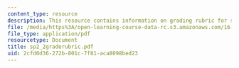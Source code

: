 ```yaml
---
content_type: resource
description: This resource contains information on grading rubric for systems problems.
file: /media/https%3A/open-learning-course-data-rc.s3.amazonaws.com/16-01-unified-engineering-i-ii-iii-iv-fall-2005-spring-2006/2cfd0d36272b801c7f81aca8098bed23_sp2_2graderubric.pdf
file_type: application/pdf
resourcetype: Document
title: sp2_2graderubric.pdf
uid: 2cfd0d36-272b-801c-7f81-aca8098bed23
---
```

